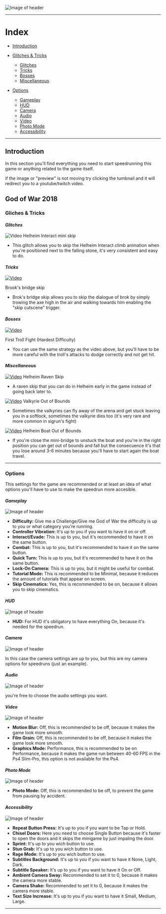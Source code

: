 ![Image of header](https://github.com/rbastronomy/God-of-War-Speedrun-Wiki/blob/main/images/1+(800).jpg)
- - - -
# **Index**
- [Introduction](#introduction)

- [Glitches & Tricks](#glitches-&-Tricks)
  - [Glitches](#glitches)
  - [Tricks](#tricks)
  - [Bosses](#bosses)
  - [Miscellaneous](#miscellaneous)
  
- [Options](#options)
    - [Gameplay](#gameplay)
    - [HUD](#hud)
    - [Camera](#camera)
    - [Audio](#audio)
    - [Video](#video)
    - [Photo Mode](#photo-mode)
    - [Accessibility](#accessibility)
- - - -
## Introduction
In this section you'll find everything you need to start speedrunning this game or anything related to the game itself. 

if the image or "preview" is not moving try clicking the tumbnail and it will redirect you to a youtube/twitch video.


## God of War 2018

### **Gliches & Tricks**




#### *Glitches*
![Video](https://github.com/rbastronomy/God-of-War-Speedrun-Wiki/blob/main/videos/helheim-interact-clip.webp)
Helheim Interact mini skip
- This glitch allows you to skip the Helheim Interact climb animation when you're positioned next to the falling stone, it's very consistent and easy to do.

#### *Tricks*

[![Video](https://img.youtube.com/vi/-cFgVI8NfD4/0.jpg)](https://www.youtube.com/watch?v=-cFgVI8NfD4&t)

Brook's bridge skip
- Brok's bridge skip allows you to skip the dialogue of brok by simply trowing the axe high in the air and walking towards him enabling the "skip cutscene" trigger.


#### *Bosses*

[![Video](https://img.youtube.com/vi/-E1-Cema3-Y/0.jpg)](https://youtu.be/-E1-Cema3-Y?t=436)

First Troll Fight (Hardest Difficulty)
- You can use the same strategy as the video above, but you'll have to be more careful with the troll's attacks to dodge correctly and not get hit.




#### *Miscellaneous*

[![Video](https://img.youtube.com/vi/MzmW4BiNMto/0.jpg)](https://www.youtube.com/watch?v=MzmW4BiNMto&t=45)
Helheim Raven Skip
- A raven skip that you can do in Helheim early in the game instead of going back later to.

[![Video](https://img.youtube.com/vi/v-CG-JLwQ-E/0.jpg)](https://www.youtube.com/watch?v=v-CG-JLwQ-E&t=75)
Valkyrie Out of Bounds
- Sometimes the valkyries can fly away of the arena and get stuck leaving you in a softlock, sometimes the valkyrie dies too (it's very rare and more common in sigrun's fight)

[![Video](https://clips-media-assets2.twitch.tv/vod-9876543210-offset-1234567890-preview-260x147.jpg)](https://clips.twitch.tv/JollyCallousCobblerDBstyle-nC-hAyOVHQ-6DEFl)
Helheim Boat Out of Bounds
- If you're close the mini-bridge to unstuck the boat and you're in the right position you can get out of bounds and fall but the consecuence it's that you lose around 3-6 minutes because you'll have to start again the boat travel.












- - - -

### **Options**
This settings for the game are recommended or at least an idea of what options you'll have to use to make the speedrun more accesible.

#### *Gameplay*

![Image of header](https://github.com/rbastronomy/God-of-War-Speedrun-Wiki/blob/main/images/gameplay.png)

- **Difficulty:** Give me a Challenge/Give me God of War the difficulty is up to you or what category you're running.
- **Controller Vibration:** It's up to you if you want to have it on or off.
- **Interact/Evade:** This is up to you, but it's recommended to have it on the same button.
- **Combat:** This is up to you, but it's recommended to have it on the same button.
- **Quick Turn:** This is up to you, but it's recommended to have it on the same button.
- **Lock-On Camera:** This is up to you, but it might be useful for combat.
- **Tutorial Mode:** This is recommended to be Minimal, because it reduces the amount of tutorials that appear on screen.
- **Skip Cinematics:**  Yes, this is recommended to be on, because it allows you to skip cinematics.

#### *HUD*

![Image of header](https://github.com/rbastronomy/God-of-War-Speedrun-Wiki/blob/main/images/HUD.png)

- **HUD:** For HUD it's obligatory to have everything On, because it's needed for the speedrun.

#### *Camera*

![Image of header](https://github.com/rbastronomy/God-of-War-Speedrun-Wiki/blob/main/images/CAMERA.png)

In this case the camera settings are up to you, but this are my camera options for speedruns (just an example).

#### *Audio*

![Image of header](https://github.com/rbastronomy/God-of-War-Speedrun-Wiki/blob/main/images/AUDIO.png)

you're free to choose the audio settings you want.

#### *Video*

![Image of header](https://github.com/rbastronomy/God-of-War-Speedrun-Wiki/blob/main/images/VIDEO.png)

- **Motion Blur:** Off, this is recommended to be off, because it makes the game look more smooth.
- **Film Grain:** Off, this is recommended to be off, because it makes the game look more smooth.
- **Graphics Mode:** Performance, this is recommended to be on Performance, because it makes the game run between 40-60 FPS in the Ps4 Slim-Pro, this option is not available for the Ps4.

#### *Photo Mode*

![Image of header](https://github.com/rbastronomy/God-of-War-Speedrun-Wiki/blob/main/images/PHOTOMODE.png)

- **Photo Mode:** Off, this is recommended to be off, to prevent the game from pausing by accident.

#### *Accessibility*

![Image of header](https://github.com/rbastronomy/God-of-War-Speedrun-Wiki/blob/main/images/ACCESSIBILITY.png)

- **Repeat Button Press:** It's up to you if you want to be Tap or Hold.
- **Chisel Doors:** Here you need to choose Single Button because it's faster to open the doors and it skips the minigame by just impaling the door.
- **Sprint:** It's up to you wich button to use.
- **Stun Grab:** It's up to you wich button to use.
- **Rage Mode:** It's up to you wich button to use.
- **Subtitles Background:** It's up to you if you want to have it None, Light, Dark.
- **Subtitle Speaker:** It's up to you if you want to have it On or Off.
- **Ambient Camera Sway:** Recommended to set it to 0, because it makes the camera more stable.
- **Camera Shake:** Recommended to set it to 0, because it makes the camera more stable.
- **Text Size Increase:** It's up to you if you want to have it Small, Medium, Large.

- - - -